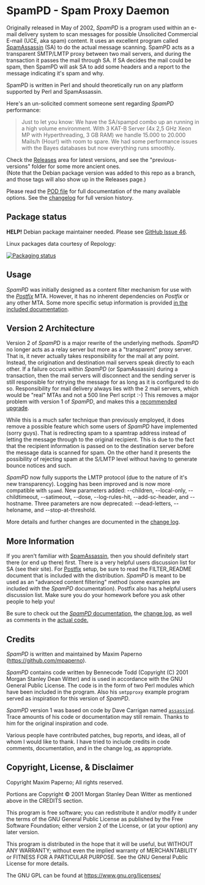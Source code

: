 # SpamPD - Spam Proxy Daemon

Originally released in May of 2002, _SpamPD_ is a program used within an e-mail delivery system to scan messages for possible Unsolicited Commercial E-mail (UCE, aka spam) content.
It uses an excellent program called <a href="https://spamassassin.apache.org/" target="_new">SpamAssassin</a> (SA) to do the actual message scanning. SpamPD acts as a transparent SMTP/LMTP proxy between
two mail servers, and during the transaction it passes the mail through SA. If SA decides the mail could be spam, then SpamPD will ask SA to
add some headers and a report to the message indicating it's spam and why.

SpamPD is written in Perl and should theoretically run on any platform supported by Perl and SpamAssassin.

Here's an un-solicited comment someone sent regarding *SpamPD* performance:

> Just to let you know: We have the SA/spampd combo up an running in a high volume environment. With 3 KAT-B Server (4x 2,5 GHz Xeon MP
with Hyperthreading, 3 GB RAM) we handle 15.000 to 20.000 Mails/h (Hour!) with room to spare. We had some performance issues with the
Bayes databases but now everything runs smoothly.

Check the [Releases](https://github.com/mpaperno/spampd/releases) area for latest versions,
and see the "previous-versions" folder for some more ancient ones. <br/>
(Note that the Debian package version was added to this repo as a branch, and those tags will also show up in the Releases page.)

Please read the [POD file](https://github.com/mpaperno/spampd/blob/master/spampd.pod) for full documentation of the many available options.
See the [changelog](https://github.com/mpaperno/spampd/blob/master/changelog.txt) for full version history.

## Package status

**HELP!** Debian package maintainer needed. Please see [GitHub Issue 46](https://github.com/mpaperno/spampd/issues/46).

Linux packages data courtesy of Repology:

<a href="https://repology.org/metapackage/spampd/versions" target="_new">
    <img src="https://repology.org/badge/vertical-allrepos/spampd.svg?minversion=2.61&header=Latest+release+v2.62" alt="Packaging status">
</a>

<h2>Usage</h2>
<p><i>SpamPD</i> was initially designed as a content filter mechanism for use with the <a href="http://www.postfix.org/"><i>Postfix</i></a> MTA.
However, it has no inherent dependencies on <i>Postfix</i> or any other MTA.
Some more specific setup information is provided <a href="https://github.com/mpaperno/spampd/blob/master/spampd.pod#installation-and-configuration">in the included documentation</a>.</p>

<h2>Version 2 Architecture</h2>
<p>Version 2 of <i>SpamPD</i> is a major rewrite of the underlying methods. <i>SpamPD</i>
 no longer acts as a relay server but more as a "transparent" proxy
server. That is, it never actually takes responsibility for the mail at
any point. Instead, the origination and destination mail servers speak
directly to each other. If a failure occurs within <i>SpamPD</i>
 (or SpamAssassin) during a transaction, then the mail servers will
disconnect and the sending server is still responsible for retrying the
message for as long as it is configured to do so. Responsibility for
mail delivery always lies with the 2 mail servers, which would be "real"
 MTAs and not a 500 line Perl script :-) This removes a major problem
with version 1 of <i>SpamPD</i>, and makes this a <u>recommended upgrade</u>.</p>
<p>While this is a much safer technique than previously employed, it does remove a possible feature which some users of <i>SpamPD</i>
 have implemented (sorry guys). That is redirecting spam to a spamtrap
address instead of letting the message through to the original
recipient. This is due to the fact that the recipient information is
passed on to the destination server before the message data is scanned
for spam. On the other hand it presents the possibility of rejecting
spam at the S/LMTP level without having to generate bounce notices and
such.</p>

<p><i>SpamPD</i> now fully supports the LMTP
 protocol (due to the nature of it's new transparency). Logging has been
 improved and is now more compatible with <code>spamd</code>.
 New parameters added: --children, --local-only, --childtimeout,
--satimeout, --dose, --log-rules-hit, --add-sc-header, and --hostname.
Three parameters are now deprecated: --dead-letters, --heloname, and
--stop-at-threshold.</p>
<p>More details and further changes are documented in the <a href="https://github.com/mpaperno/spampd/blob/master/changelog.txt">change log</a>.</p>

<h2>More Information</h2>

<p>If you aren't familiar with <a href="http://www.SpamAssassin.org/">SpamAssassin</a>,
 then you should definitely start there (or end up there) first. There
is a very helpful users discussion list for SA (see their site). For <a href="http://www.postfix.org/">Postfix</a> setup, be sure to read the FILTER_README document that is included with the distribution. <i>SpamPD</i> is meant to be used as an "advanced content filtering" method (some examples are included with the <i>SpamPD</i>
 documentation). Postfix also has a helpful users discussion list. Make
sure you do your homework before you ask other people to help you!</p>

<p>Be sure to check out the <a href="https://github.com/mpaperno/spampd/blob/master/spampd.pod"><i>SpamPD</i> documentation</a>, the <a href="https://github.com/mpaperno/spampd/blob/master/changelog.txt">change log</a>, as well as comments in the <a href="https://github.com/mpaperno/spampd/blob/master/spampd.pl">actual code.</a></p>

<h2>Credits</h2>
<p><i>SpamPD</i> is written and maintained by Maxim Paperno (<a href="https://github.com/mpaperno">https://github.com/mpaperno</a>).</p>
<p><i>SpamPD</i> contains code written by
Bennecode Todd (Copyright (C) 2001 Morgan Stanley Dean Witter) and is used
 in accordance with the GNU General Public License. The code is in the
form of two Perl modules which have been included in the program. Also
his <code>smtpproxy</code> example program served as inspiration for this version of <i>SpamPD</i>.</p>
<p><i>SpamPD</i> version 1 was based on code by Dave Carrigan named <a href="http://www.rudedog.org/assassind/"><code>assassind</code></a>. Trace amounts of his code or documentation may still remain. Thanks to him for the original inspiration and code.</p>
<p>Various people have contributed patches, bug reports, and ideas, all
of whom I would like to thank. I have tried to include credits in code
comments, documentation, and in the change log, as appropriate.</p>

<h2>Copyright, License, &amp; Disclaimer</h2>
<p>Copyright Maxim Paperno; All rights reserved.</p>
<p>Portions are Copyright © 2001 Morgan Stanley Dean Witter as mentioned above in the CREDITS section.</p>
<p>This program is free software; you can redistribute it and/or modify
it under the terms of the GNU General Public License as published by the
 Free Software Foundation; either version 2 of the License, or (at your
option) any later version.</p>
<p>This program is distributed in the hope that it will be useful, but
WITHOUT ANY WARRANTY; without even the implied warranty of
MERCHANTABILITY or FITNESS FOR A PARTICULAR PURPOSE. See the GNU General
 Public License for more details.</p>
<p>The GNU GPL can be found at <a href="https://www.gnu.org/licenses/" target="_blank">https://www.gnu.org/licenses/</a></p>
